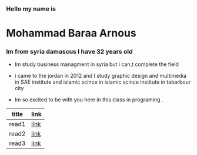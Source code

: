 
 ### Hello my name is  
 #  Mohammad Baraa Arnous

  ### Im from syria damascus I have 32 years old 

 * Im study business managment in syria but 
 i can,t complete the field 

 * i came to the jordan in 2012 and I study graphic design and multimedia in SAE institute and islamic scince in islamic scince institute in tabarbour city

  *  Im so excited to be with you here in this class in programing  .

| title       | link |
| ----------- | ----------- |
| read1      | [link](https://baraaarnous.github.io/reading.notes/growthmind)       |
| read2      | [link](https://baraaarnous.github.io/reading.notes/read1)      |
| read3      | [link](https://baraaarnous.github.io/reading.notes/read3)      |